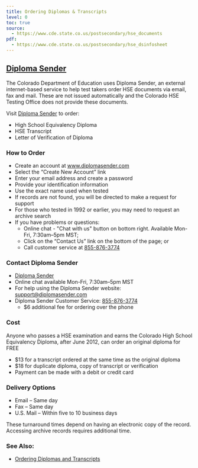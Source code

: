 ```yaml
---
title: Ordering Diplomas & Transcripts
level: 0
toc: true
source:
  - https://www.cde.state.co.us/postsecondary/hse_documents
pdf:
  - https://www.cde.state.co.us/postsecondary/hse_dsinfosheet
---
```

## [Diploma Sender](http://www.diplomasender.com/)
The Colorado Department of Education uses Diploma Sender, an external internet-based service to help test takers order HSE documents via email, fax and mail. These are not issued automatically and the Colorado HSE Testing Office does not provide these documents.

Visit [Diploma Sender](http://www.diplomasender.com/) to order:

  * High School Equivalency Diploma
  * HSE Transcript
  * Letter of Verification of Diploma

### How to Order

  * Create an account at www.diplomasender.com
  * Select the “Create New Account” link
  * Enter your email address and create a password
  * Provide your identification information
  * Use the exact name used when tested
  * If records are not found, you will be directed to make a request for support
  * For those who tested in 1992 or earlier, you may need to request an archive search
  * If you have problems or questions:
    * Online chat - "Chat with us" button on bottom right. Available Mon-Fri, 7:30am–5pm MST; 
    * Click on the “Contact Us” link on the bottom of the page; or
    * Call customer service at [855-876-3774](tel:855-876-3774)

### Contact Diploma Sender

  * [Diploma Sender](http://www.diplomasender.com/)
  * Online chat available Mon-Fri, 7:30am–5pm MST
  * For help using the Diploma Sender website: [support@diplomasender.com](mailto:support@diplomasender.com)
  * Diploma Sender Customer Service: [855-876-3774](tel:855-876-3774)
    * $6 additional fee for ordering over the phone

### Cost

Anyone who passes a HSE examination and earns the Colorado High School Equivalency Diploma, after June 2012, can order an original diploma for FREE 

  * $13 for a transcript ordered at the same time as the original diploma
  * $18 for duplicate diploma, copy of transcript or verification
  * Payment can be made with a debit or credit card

### Delivery Options

  * Email – Same day
  * Fax – Same day
  * U.S. Mail – Within five to 10 business days
  
These turnaround times depend on having an electronic copy of the record.  Accessing archive records requires additional time.

### See Also:

  * [Ordering Diplomas and Transcripts](https://www.cde.state.co.us/postsecondary/hse_dsinfosheet)